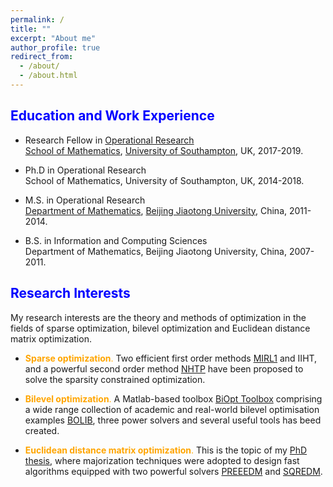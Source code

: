```yaml
---
permalink: /
title: ""
excerpt: "About me"
author_profile: true
redirect_from: 
  - /about/
  - /about.html
---
```


<span style="color:blue">Education and Work Experience</span>
---

* Research Fellow in [Operational Research](https://www.southampton.ac.uk/maths/research/groups/operational_research.page) <br>
  [School of Mathematics](https://www.southampton.ac.uk/maths), [University of Southampton](https://www.southampton.ac.uk/), UK, 2017-2019.
  
* Ph.D in Operational Research <br>
School of Mathematics, University of Southampton, UK, 2014-2018.  

* M.S. in Operational Research <br>
[Department of Mathematics](http://en.sci.njtu.edu.cn/Department/DepartmentofMathematics/index.htm), [Beijing Jiaotong University](http://en.njtu.edu.cn/), China,  2011-2014.
  
* B.S. in Information and Computing Sciences<br>
Department of Mathematics, Beijing Jiaotong University, China, 2007-2011.
 
  
<span style="color:blue">Research Interests</span>
---
My research interests are the theory and methods of optimization in the fields of sparse optimization, bilevel
optimization and Euclidean distance matrix optimization. 

* <span style="color:orange">**Sparse  optimization**.</span> Two efficient first order methods [MIRL1](https://github.com/ShenglongZhou/MIRL1) and IIHT, and a powerful second order method [NHTP](https://github.com/ShenglongZhou/NHTP) have been proposed to solve the sparsity constrained optimization. 

* <span style="color:orange">**Bilevel optimization**.</span> A Matlab-based toolbox [BiOpt Toolbox](https://biopt.github.io/) comprising a wide range collection of academic and real-world bilevel optimisation examples [BOLIB](https://biopt.github.io/bolib/), three power solvers and
several useful tools has beed created. 

* <span style="color:orange">**Euclidean distance matrix optimization**.</span> This is the topic of my [PhD thesis](https://eprints.soton.ac.uk/429739/), where majorization techniques were adopted to design fast algorithms equipped with two powerful solvers [PREEEDM](https://github.com/ShenglongZhou/PREEEDM) and [SQREDM](https://github.com/ShenglongZhou/SQREDM).

